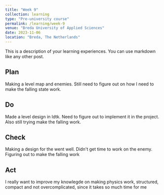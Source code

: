 ```yaml
---
title: "Week 9"
collection: learning
type: "Pre-university course"
permalink: /learning/week-9
venue: "Breda University of Applied Sciences"
date: 2023-11-06
location: "Breda, The Netherlands"
---
```


This is a description of your learning experiences. You can use markdown like any other post.

## Plan

<!---
NOTE: Fill this section in at the beginning of the week!

What do you plan to do this week? What new knowledge do you want to acquire? Do you want to follow any of the learning units for the course? Do you want to work on the assignment for the course? How much time do you estimate you will spend on these tasks?
-->
Making a level map and enemies. Still need to figure out on how I need to make the falling state work. 
## Do

<!---
NOTE: Fill this in during the week.

What were you actually able to accomplish? Was it more or less than what you planned? Was the amount of time you thought you would spend on it accurate? If not, what took longer than you thought it would?

Provide as much context as possible. Use code snippets or take screenshots of what you were able to accomplish. Please provide references to any additional sources of information that helped you.
-->
Made a level design in ldtk. Need to figure out to implement it in the project. Also still trying make the falling work. 
## Check

<!--- 
Note: Fill this in at the end of the week.

What went well? What didn't go so well? What was the most important thing you learned this week?

Did you receive any feedback from the lecturer or your peers? If so, what was that feedback? Were you able to incorporate that feedback?

Did you give anyone else feedback? Who did you give feedback to? How did they respond to your feedback?

NOTE: Any source of feedback is feedback!
-->

Making a design for the went well. Didn't get time to work on the enemy. Figuring out to make the falling work
## Act

<!---
Note: Fill this in at the end of the week.

What action points can you identify from this week? What would you like to improve? What would you like to continue to strengthen?

If your planned time estimates were not accurate, what would you do to improve them?
-->
I really want to improve my knowlegde on making physics work, structured, compact and not overcomplicated, since it takes so much time for me